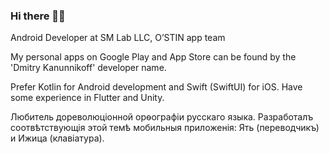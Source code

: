 ### Hi there 👋🏻

Android Developer at SM Lab LLC, O’STIN app team 

My personal apps on Google Play and App Store can be found by the 'Dmitry Kanunnikoff' developer name.

Prefer Kotlin for Android development and Swift (SwiftUI) for iOS. Have some experience in Flutter and Unity.

Любитель дореволюціонной орѳографіи русскаго языка. Разработалъ соотвѣтствующія этой темѣ мобильныя приложенія: Ять (переводчикъ) и Ижица (клавіатура).

<!-- 
<table>
  <tr>
    <td>
<a href="https://apps.apple.com/us/developer/dmitry-kanunnikoff/id1449411291?itsct=apps_box_badge&amp;itscg=30200" style="display: inline-block; overflow: hidden; border-radius: 13px; width: 250px; height: 83px;"><img src="https://tools.applemediaservices.com/api/badges/download-on-the-app-store/black/en-us?size=250x83?h=e25854dde2ab54a85ec52e6c1e429d64" alt="Download on the App Store" style="border-radius: 13px; width: 250px; height: 83px;"></a>
    </td>

    <td>
<a href='https://play.google.com/store/apps/dev?id=9118553902079488918&pcampaignid=pcampaignidMKT-Other-global-all-co-prtnr-py-PartBadge-Mar2515-1'><img alt='Get it on Google Play' src='https://play.google.com/intl/en_us/badges/static/images/badges/en_badge_web_generic.png' style="width: 280px;"/></a>
  </td>
  </tr>
</table> -->
  
<!--
[![Dmitry's GitHub stats](https://github-readme-stats.vercel.app/api?username=Kanunnikoff&show_icons=true&hide_border=true&bg_color=0d1116&theme=dark)](https://github.com/anuraghazra/github-readme-stats)
[![Most Used Languages](https://github-readme-stats.vercel.app/api/top-langs/?username=Kanunnikoff&layout=compact&langs_count=10&hide_border=true&bg_color=0d1116&theme=dark)](https://github.com/anuraghazra/github-readme-stats)
[![Dmitry's github activity graph](https://activity-graph.herokuapp.com/graph?username=Kanunnikoff&hide_border=true&bg_color=0d1116&color=ffffff&theme=react-dark)](https://github.com/ashutosh00710/github-readme-activity-graph)
-->

<!--
**Kanunnikoff/Kanunnikoff** is a ✨ _special_ ✨ repository because its `README.md` (this file) appears on your GitHub profile.

Here are some ideas to get you started:

- 🔭 I’m currently working on ...
- 🌱 I’m currently learning ...
- 👯 I’m looking to collaborate on ...
- 🤔 I’m looking for help with ...
- 💬 Ask me about ...
- 📫 How to reach me: ...
- 😄 Pronouns: ...
- ⚡ Fun fact: ...
-->
